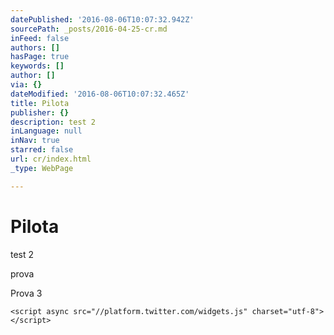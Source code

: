 ```yaml
---
datePublished: '2016-08-06T10:07:32.942Z'
sourcePath: _posts/2016-04-25-cr.md
inFeed: false
authors: []
hasPage: true
keywords: []
author: []
via: {}
dateModified: '2016-08-06T10:07:32.465Z'
title: Pilota
publisher: {}
description: test 2
inLanguage: null
inNav: true
starred: false
url: cr/index.html
_type: WebPage

---
```

# Pilota

test 2

prova

Prova 3

    <script async src="//platform.twitter.com/widgets.js" charset="utf-8"></script>